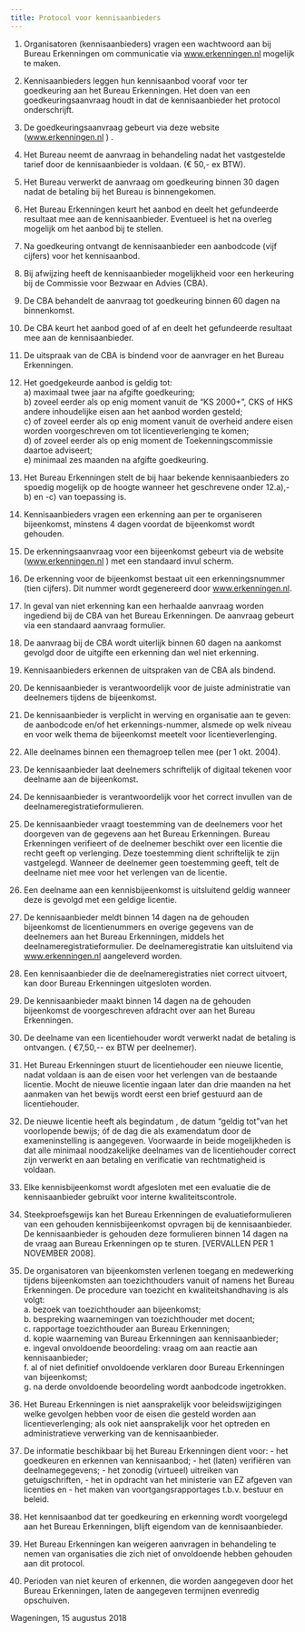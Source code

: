 ```yaml
---
title: Protocol voor kennisaanbieders
---
```

1. Organisatoren (kennisaanbieders) vragen een wachtwoord aan bij Bureau Erkenningen om communicatie via www.erkenningen.nl mogelijk te maken.
2. Kennisaanbieders leggen hun kennisaanbod vooraf voor ter goedkeuring aan het Bureau Erkenningen. Het doen van een goedkeuringsaanvraag houdt in dat de kennisaanbieder het protocol onderschrijft.
3. De goedkeuringsaanvraag gebeurt via deze website (www.erkenningen.nl ) .
4. Het Bureau neemt de aanvraag in behandeling nadat het vastgestelde tarief door de kennisaanbieder is voldaan. (€ 50,- ex BTW).
5. Het Bureau verwerkt de aanvraag om goedkeuring binnen 30 dagen nadat de betaling bij het Bureau is binnengekomen.
6. Het Bureau Erkenningen keurt het aanbod en deelt het gefundeerde resultaat mee aan de kennisaanbieder. Eventueel is het na overleg mogelijk om het aanbod bij te stellen.
7. Na goedkeuring ontvangt de kennisaanbieder een aanbodcode (vijf cijfers) voor het kennisaanbod.
8. Bij afwijzing heeft de kennisaanbieder mogelijkheid voor een herkeuring bij de Commissie voor Bezwaar en Advies (CBA).
9. De CBA behandelt de aanvraag tot goedkeuring binnen 60 dagen na binnenkomst.
10. De CBA keurt het aanbod goed of af en deelt het gefundeerde resultaat mee aan de kennisaanbieder.
11. De uitspraak van de CBA is bindend voor de aanvrager en het Bureau Erkenningen.
12. Het goedgekeurde aanbod is geldig tot:\
    a) maximaal twee jaar na afgifte goedkeuring;\
    b) zoveel eerder als op enig moment vanuit de “KS 2000+”, CKS of HKS andere inhoudelijke eisen aan het aanbod worden gesteld;\
    c) of zoveel eerder als op enig moment vanuit de overheid andere eisen worden voorgeschreven om tot licentieverlenging te komen;\
    d) of zoveel eerder als op enig moment de Toekenningscommissie daartoe adviseert;\
    e) minimaal zes maanden na afgifte goedkeuring.
13. Het Bureau Erkenningen stelt de bij haar bekende kennisaanbieders zo spoedig mogelijk op de hoogte wanneer het geschrevene onder 12.a),-b) en -c) van toepassing is.
14. Kennisaanbieders vragen een erkenning aan per te organiseren bijeenkomst, minstens 4 dagen voordat de bijeenkomst wordt gehouden.
15. De erkenningsaanvraag voor een bijeenkomst gebeurt via de website (www.erkenningen.nl ) met een standaard invul scherm.
16. De erkenning voor de bijeenkomst bestaat uit een erkenningsnummer (tien cijfers). Dit nummer wordt gegenereerd door www.erkenningen.nl.
17. In geval van niet erkenning kan een herhaalde aanvraag worden ingediend bij de CBA van het Bureau Erkenningen. De aanvraag gebeurt via een standaard aanvraag formulier.
18. De aanvraag bij de CBA wordt uiterlijk binnen 60 dagen na aankomst gevolgd door de uitgifte een erkenning dan wel niet erkenning.
19. Kennisaanbieders erkennen de uitspraken van de CBA als bindend.
20. De kennisaanbieder is verantwoordelijk voor de juiste administratie van deelnemers tijdens de bijeenkomst.
21. De kennisaanbieder is verplicht in werving en organisatie aan te geven: de aanbodcode en/of het erkennings-nummer, alsmede op welk niveau en voor welk thema de bijeenkomst meetelt voor licentieverlenging.
22. Alle deelnames binnen een themagroep tellen mee (per 1 okt. 2004).
23. De kennisaanbieder laat deelnemers schriftelijk of digitaal tekenen voor deelname aan de bijeenkomst.
24. De kennisaanbieder is verantwoordelijk voor het correct invullen van de deelnameregistratieformulieren.
25. De kennisaanbieder vraagt toestemming van de deelnemers voor het doorgeven van de gegevens aan het Bureau Erkenningen. Bureau Erkenningen verifieert of de deelnemer beschikt over een licentie die recht geeft op verlenging. Deze toestemming dient schriftelijk te zijn vastgelegd. Wanneer de deelnemer geen toestemming geeft, telt de deelname niet mee voor het verlengen van de licentie.
26. Een deelname aan een kennisbijeenkomst is uitsluitend geldig wanneer deze is gevolgd met een geldige licentie.
27. De kennisaanbieder meldt binnen 14 dagen na de gehouden bijeenkomst de licentienummers en overige gegevens van de deelnemers aan het Bureau Erkenningen, middels het deelnameregistratieformulier. De deelnameregistratie kan uitsluitend via www.erkenningen.nl aangeleverd worden.
28. Een kennisaanbieder die de deelnameregistraties niet correct uitvoert, kan door Bureau Erkenningen uitgesloten worden.
29. De kennisaanbieder maakt binnen 14 dagen na de gehouden bijeenkomst de voorgeschreven afdracht over aan het Bureau Erkenningen.
30. De deelname van een licentiehouder wordt verwerkt nadat de betaling is ontvangen. ( €7,50,-- ex BTW per deelnemer).
31. Het Bureau Erkenningen stuurt de licentiehouder een nieuwe licentie, nadat voldaan is aan de eisen voor het verlengen van de bestaande licentie. Mocht de nieuwe licentie ingaan later dan drie maanden na het aanmaken van het bewijs wordt eerst een brief gestuurd aan de licentiehouder.
32. De nieuwe licentie heeft als begindatum , de datum “geldig tot”van het voorlopende bewijs; óf de dag die als examendatum door de exameninstelling is aangegeven. Voorwaarde in beide mogelijkheden is dat alle minimaal noodzakelijke deelnames van de licentiehouder correct zijn verwerkt en aan betaling en verificatie van rechtmatigheid is voldaan.

33. Elke kennisbijeenkomst wordt afgesloten met een evaluatie die de kennisaanbieder gebruikt voor interne kwaliteitscontrole.
34. Steekproefsgewijs kan het Bureau Erkenningen de evaluatieformulieren van een gehouden kennisbijeenkomst opvragen bij de kennisaanbieder. De kennisaanbieder is gehouden deze formulieren binnen 14 dagen na de vraag aan Bureau Erkenningen op te sturen. \[VERVALLEN PER 1 NOVEMBER 2008].
35. De organisatoren van bijeenkomsten verlenen toegang en medewerking tijdens bijeenkomsten aan toezichthouders vanuit of namens het Bureau Erkenningen. De procedure van toezicht en kwaliteitshandhaving is als volgt:\
    a. bezoek van toezichthouder aan bijeenkomst;\
    b. bespreking waarnemingen van toezichthouder met docent;\
    c. rapportage toezichthouder aan Bureau Erkenningen;\
    d. kopie waarneming van Bureau Erkenningen aan kennisaanbieder;\
    e. ingeval onvoldoende beoordeling: vraag om aan reactie aan kennisaanbieder;\
    f. al of niet definitief onvoldoende verklaren door Bureau Erkenningen van bijeenkomst;\
    g. na derde onvoldoende beoordeling wordt aanbodcode ingetrokken.
36. Het Bureau Erkenningen is niet aansprakelijk voor beleidswijzigingen welke gevolgen hebben voor de eisen die gesteld worden aan licentieverlenging; als ook niet aansprakelijk voor het optreden en administratieve verwerking van de kennisaanbieder.
37. De informatie beschikbaar bij het Bureau Erkenningen dient voor: - het goedkeuren en erkennen van kennisaanbod; - het (laten) verifiëren van deelnamegegevens; - het zonodig (virtueel) uitreiken van getuigschriften, - het in opdracht van het ministerie van EZ afgeven van licenties en - het maken van voortgangsrapportages t.b.v. bestuur en beleid.
38. Het kennisaanbod dat ter goedkeuring en erkenning wordt voorgelegd aan het Bureau Erkenningen, blijft eigendom van de kennisaanbieder.



39. Het Bureau Erkenningen kan weigeren aanvragen in behandeling te nemen van organisaties die zich niet of onvoldoende hebben gehouden aan dit protocol.
40. Perioden van niet keuren of erkennen, die worden aangegeven door het Bureau Erkenningen, laten de aangegeven termijnen evenredig opschuiven.

Wageningen, 15 augustus 2018
